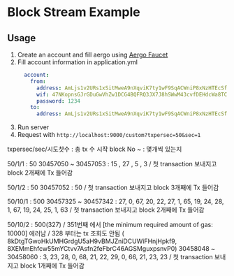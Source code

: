 # Block Stream Example

## Usage

1. Create an account and fill aergo using [Aergo Faucet](https://faucet.aergoscan.io/)
2. Fill account information in application.yml
   ```yaml
     account:
       from:
         address: AmLjs1v2URs1xSitMweA9nXqviK7ty1wF9SqACWniP8xNzHTEcSf
         wif: 47NKopnsGJrGDuGwVhZw1DCG4BQFRQ3JX7J8hSWwM43cvfDEHdcWa8TCBWEiixe6aTbdBHmaj
         password: 1234
       to:
         address: AmLjs1v2URs1xSitMweA9nXqviK7ty1wF9SqACWniP8xNzHTEcSf
   ```
3. Run server
4. Request with `http://localhost:9000/custom?txpersec=50&sec=1`


txpersec/sec/시도찻수 : 총 tx 수
시작 block No ~ : 몇개씩 있는지

50/1/1 : 50
30457050 ~ 30457053 : 15 , 27 , 5 , 3 / 첫 transaction 보내지고 block 2개째에 Tx 들어감

50/1/2 : 50
30457052 : 50 / 첫 transaction 보내지고 block 3개째에 Tx 들어감
 
50/10/1 : 500
30457325 ~ 30457342 : 27, 0, 67, 20, 22, 27, 1, 65, 19, 24, 28, 1, 67, 19, 24, 25, 1, 63 / 첫 transaction 보내지고 block 2개째에 Tx 들어감

50/10/2 : 500(327) / 351번째 에서 [the minimum required amount of gas: 10000] 에러남 / 328 부터는 tx 조회도 안됨 ( 8kDtgTGwoHkUMHGrdgU5aH9vBMJZniDCUWiFHnjHpkf9, 8XEMmEhfcw55mYCtvv7Asfn2feFbrC46AGSMguxpsnvP0)
30458048 ~ 30458060 : 3, 23, 28, 0, 68, 21, 22, 29, 0, 66, 21, 23, 23 / 첫 transaction 보내지고 block 1개째에 Tx 들어감